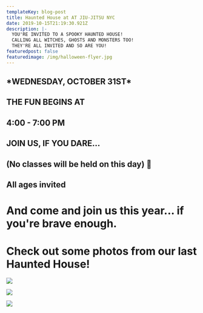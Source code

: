 ```yaml
---
templateKey: blog-post
title: Haunted House at AT JIU-JITSU NYC
date: 2019-10-15T21:19:30.921Z
description: |-
  YOU'RE INVITED TO A SPOOKY HAUNTED HOUSE!
  CALLING ALL WITCHES, GHOSTS AND MONSTERS TOO!
  THEY'RE ALL INVITED AND SO ARE YOU!
featuredpost: false
featuredimage: /img/halloween-flyer.jpg
---
```

## \*WEDNESDAY, OCTOBER 31ST\*

## THE FUN BEGINS AT

## ﻿4:00 - 7:00 PM

## JOIN US, IF YOU DARE...

## (No classes will be held on this day) 🎃

## All ages invited

# And come and join us this year... if you're brave enough.

# Check out some photos from our last Haunted House!

![](/img/dsc04124_ummrjs.jpg)

![](/img/4_ywovqh.jpg)

![](/img/dsc04281_tbtdma.jpg)

![]()

